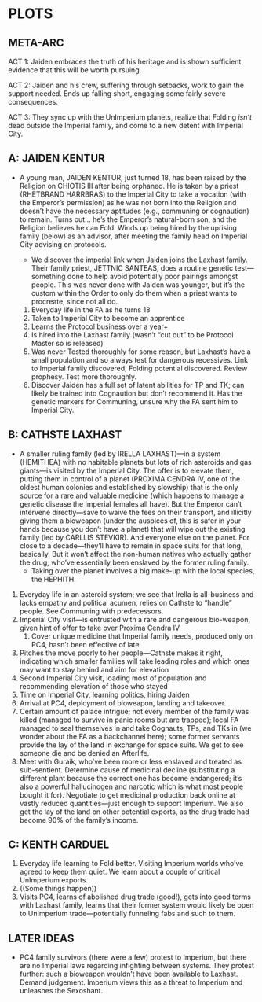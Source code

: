 # PLOTS

## META-ARC
ACT 1: Jaiden embraces the truth of his heritage and is shown sufficient evidence that this will be worth pursuing.

ACT 2: Jaiden and his crew, suffering through setbacks, work to gain the support needed. Ends up falling short, engaging some fairly severe consequences.

ACT 3: They sync up with the UnImperium planets, realize that Folding _isn’t_ dead outside the Imperial family, and come to a new detent with Imperial City.


## A: JAIDEN KENTUR

* A young man, JAIDEN KENTUR, just turned 18, has been raised by the Religion on CHIOTIS III after being orphaned. He is taken by a priest (RHETBRAND HARRBRAS) to the Imperial City to take a vocation (with the Emperor’s permission) as he was not born into the Religion and doesn’t have the necessary aptitudes (e.g., communing or cognaution) to remain. Turns out... he’s the Emperor’s natural-born son, and the Religion believes he can Fold. Winds up being hired by the uprising family (below) as an advisor, after meeting the family head on Imperial City advising on protocols.
	* We discover the imperial link when Jaiden joins the Laxhast family. Their family priest, JETTNIC SANTEAS, does a routine genetic test—something done to help avoid potentially poor pairings amongst people. This was never done with Jaiden was younger, but it’s the custom within the Order to only do them when a priest wants to procreate, since not all do.

	1. Everyday life in the FA as he turns 18
	2. Taken to Imperial City to become an apprentice
	3. Learns the Protocol business over a year+
	4. Is hired into the Laxhast family (wasn’t “cut out” to be Protocol Master so is released)
	5. Was never Tested thoroughly for some reason, but Laxhast’s have a small population and so always test for dangerous recessives. Link to Imperial family discovered; Folding potential discovered. Review prophesy. Test more thoroughly.
	6. Discover Jaiden has a full set of latent abilities for TP and TK; can likely be trained into Cognaution but don’t recommend it. Has the genetic markers for Communing, unsure why the FA sent him to Imperial City.

## B: CATHSTE LAXHAST  

* A smaller ruling family (led by IRELLA LAXHAST)—in a system (HEMITHEA)  with no habitable planets but lots of rich asteroids and gas giants—is visited by the Imperial City. The offer is to elevate them, putting them in control of a planet (PROXIMA CENDRA IV, one of the oldest human colonies and established by slowship) that is the only source for a rare and valuable medicine (which happens to manage a genetic disease the Imperial females all have). But the Emperor can’t intervene directly—save to waive the fees on their transport, and illicitly giving them a bioweapon (under the auspices of, this is safer in your hands because you don’t have a planet) that will wipe out the existing family (led by CARLLIS STEVKIR). And everyone else on the planet. For close to a decade—they’ll have to remain in space suits for that long, basically. But it won’t affect the non-human natives who actually gather the drug, who’ve essentially been enslaved by the former ruling family.
	* Taking over the planet involves a big make-up with the local species, the HEPHITH.

1. Everyday life in an asteroid system; we see that Irella is all-business and lacks empathy and political acumen, relies on Cathste to “handle” people. See Communing with predecessors.
2. Imperial City visit—is entrusted with a rare and dangerous bio-weapon, given hint of offer to take over Proxima Cendra IV
	1. Cover unique medicine that Imperial family needs, produced only on PC4, hasn’t been effective of late
3. Pitches the move poorly to her people—Cathste makes it right, indicating which smaller families will take leading roles and which ones may want to stay behind and aim for elevation
4. Second Imperial City visit, loading most of population and recommending elevation of those who stayed
5. Time on Imperial City, learning politics, hiring Jaiden
6. Arrival at PC4, deployment of bioweapon, landing and takeover.
7. Certain amount of palace intrigue; not every member of the family was killed (managed to survive in panic rooms but are trapped); local FA managed to seal themselves in and take Cognauts, TPs, and TKs in (we wonder about the FA as a backchannel here); some former servants provide the lay of the land in exchange for space suits. We get to see someone die and be denied an Afterlife.
8. Meet with Guraik, who’ve been more or less enslaved and treated as sub-sentient. Determine cause of medicinal decline (substituting a different plant because the correct one has become endangered; it’s also a powerful hallucinogen and narcotic which is what most people bought it for). Negotiate to get medicinal production back online at vastly reduced quantities—just enough to support Imperium. We also get the lay of the land on other potential exports, as the drug trade had become 90% of the family’s income.

## C: KENTH CARDUEL
1. Everyday life learning to Fold better. Visiting Imperium worlds who’ve agreed to keep them quiet. We learn about a couple of critical UnImperium exports.
2. ((Some things happen))
3. Visits PC4, learns of abolished drug trade (good!), gets into good terms with Laxhast family, learns that their former system would likely be open to UnImperium trade—potentially funneling fabs and such to them.

## LATER IDEAS
* PC4 family survivors (there were a few) protest to Imperium, but there are no Imperial laws regarding infighting between systems. They protest further: such a bioweapon wouldn’t have been available to Laxhast. Demand judgement. Imperium views this as a threat to Imperium and unleashes the Sexoshant.
